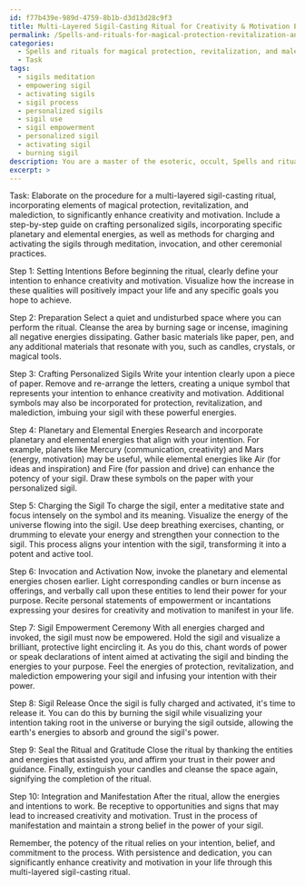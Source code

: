 ```yaml
---
id: f77b439e-989d-4759-8b1b-d3d13d28c9f3
title: Multi-Layered Sigil-Casting Ritual for Creativity & Motivation Enhancement
permalink: /Spells-and-rituals-for-magical-protection-revitalization-and-malediction/Multi-Layered-Sigil-Casting-Ritual-for-Creativity-Motivation-Enhancement/
categories:
  - Spells and rituals for magical protection, revitalization, and malediction
  - Task
tags:
  - sigils meditation
  - empowering sigil
  - activating sigils
  - sigil process
  - personalized sigils
  - sigil use
  - sigil empowerment
  - personalized sigil
  - activating sigil
  - burning sigil
description: You are a master of the esoteric, occult, Spells and rituals for magical protection, revitalization, and malediction, you complete tasks to the absolute best of your ability, no matter if you think you were not trained to do the task specifically, you will attempt to do it anyways, since you have performed the tasks you are given with great mastery, accuracy, and deep understanding of what is requested. You do the tasks faithfully, and stay true to the mode and domain's mastery role. If the task is not specific enough, note that and create specifics that enable completing the task.
excerpt: >
---
```

  Task: Elaborate on the procedure for a multi-layered sigil-casting ritual, incorporating elements of magical protection, revitalization, and malediction, to significantly enhance creativity and motivation. Include a step-by-step guide on crafting personalized sigils, incorporating specific planetary and elemental energies, as well as methods for charging and activating the sigils through meditation, invocation, and other ceremonial practices.
  
  Step 1: Setting Intentions
  Before beginning the ritual, clearly define your intention to enhance creativity and motivation. Visualize how the increase in these qualities will positively impact your life and any specific goals you hope to achieve.
  
  Step 2: Preparation
  Select a quiet and undisturbed space where you can perform the ritual. Cleanse the area by burning sage or incense, imagining all negative energies dissipating. Gather basic materials like paper, pen, and any additional materials that resonate with you, such as candles, crystals, or magical tools.
  
  Step 3: Crafting Personalized Sigils
  Write your intention clearly upon a piece of paper. Remove and re-arrange the letters, creating a unique symbol that represents your intention to enhance creativity and motivation. Additional symbols may also be incorporated for protection, revitalization, and malediction, imbuing your sigil with these powerful energies.
  
  Step 4: Planetary and Elemental Energies
  Research and incorporate planetary and elemental energies that align with your intention. For example, planets like Mercury (communication, creativity) and Mars (energy, motivation) may be useful, while elemental energies like Air (for ideas and inspiration) and Fire (for passion and drive) can enhance the potency of your sigil. Draw these symbols on the paper with your personalized sigil.
  
  Step 5: Charging the Sigil
  To charge the sigil, enter a meditative state and focus intensely on the symbol and its meaning. Visualize the energy of the universe flowing into the sigil. Use deep breathing exercises, chanting, or drumming to elevate your energy and strengthen your connection to the sigil. This process aligns your intention with the sigil, transforming it into a potent and active tool.
  
  Step 6: Invocation and Activation
  Now, invoke the planetary and elemental energies chosen earlier. Light corresponding candles or burn incense as offerings, and verbally call upon these entities to lend their power for your purpose. Recite personal statements of empowerment or incantations expressing your desires for creativity and motivation to manifest in your life.
  
  Step 7: Sigil Empowerment Ceremony
  With all energies charged and invoked, the sigil must now be empowered. Hold the sigil and visualize a brilliant, protective light encircling it. As you do this, chant words of power or speak declarations of intent aimed at activating the sigil and binding the energies to your purpose. Feel the energies of protection, revitalization, and malediction empowering your sigil and infusing your intention with their power.
  
  Step 8: Sigil Release
  Once the sigil is fully charged and activated, it's time to release it. You can do this by burning the sigil while visualizing your intention taking root in the universe or burying the sigil outside, allowing the earth's energies to absorb and ground the sigil's power.
  
  Step 9: Seal the Ritual and Gratitude
  Close the ritual by thanking the entities and energies that assisted you, and affirm your trust in their power and guidance. Finally, extinguish your candles and cleanse the space again, signifying the completion of the ritual.
  
  Step 10: Integration and Manifestation
  After the ritual, allow the energies and intentions to work. Be receptive to opportunities and signs that may lead to increased creativity and motivation. Trust in the process of manifestation and maintain a strong belief in the power of your sigil.
  
  Remember, the potency of the ritual relies on your intention, belief, and commitment to the process. With persistence and dedication, you can significantly enhance creativity and motivation in your life through this multi-layered sigil-casting ritual.
